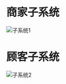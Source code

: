# 商家子系统

![子系统1](https://github.com/YummyOrder/dashboard/blob/gh-pages/Docs/UML%20diagram/use%20case_shopowner.png?raw=true)

# 顾客子系统
![子系统2](https://github.com/YummyOrder/dashboard/blob/gh-pages/Docs/UML%20diagram/use%20case_customer.png?raw=true)

